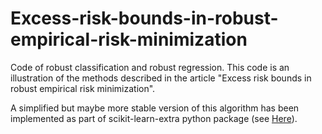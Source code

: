 # Excess-risk-bounds-in-robust-empirical-risk-minimization

Code of robust classification and robust regression. 
This code is an illustration of the methods described in the article "Excess risk bounds in robust empirical risk minimization".

A simplified but maybe more stable version of this algorithm has  been implemented as part of scikit-learn-extra python package (see [Here](https://scikit-learn-extra.readthedocs.io/en/latest/modules/robust.html)).
